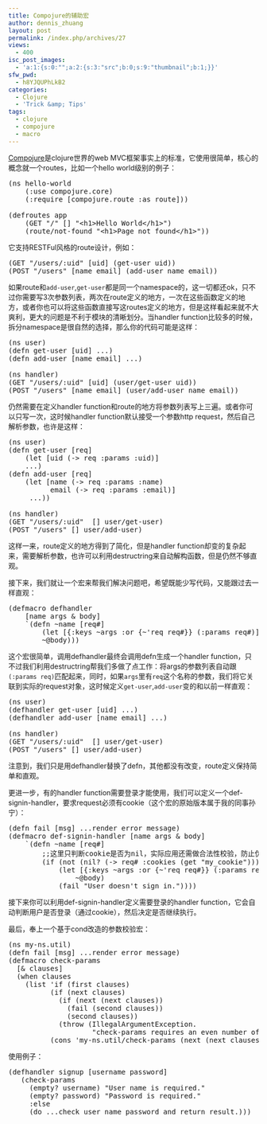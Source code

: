 ```yaml
---
title: Compojure的辅助宏
author: dennis_zhuang
layout: post
permalink: /index.php/archives/27
views:
  - 400
isc_post_images:
  - 'a:1:{s:0:"";a:2:{s:3:"src";b:0;s:9:"thumbnail";b:1;}}'
sfw_pwd:
  - h8YJQUPhLkB2
categories:
  - Clojure
  - 'Trick &amp; Tips'
tags:
  - clojure
  - compojure
  - macro
---
```

<div id="post-entry-excerpt-27" class="entry-part">
  <p>
    <a href="https://github.com/weavejester/compojure">Compojure</a>是clojure世界的web MVC框架事实上的标准，它使用很简单，核心的概念就一个routes，比如一个hello world级别的例子：
  </p>
  
  <pre class="brush: clojure; notranslate">(ns hello-world
    (:use compojure.core)
    (:require [compojure.route :as route]))

(defroutes app
    (GET "/" [] "&lt;h1&gt;Hello World&lt;/h1&gt;")
    (route/not-found "&lt;h1&gt;Page not found&lt;/h1&gt;"))
</pre>
  
  <p>
    它支持RESTFul风格的route设计，例如：
  </p>
  
  <pre class="brush: clojure; notranslate">(GET "/users/:uid" [uid] (get-user uid))
(POST "/users" [name email] (add-user name email))
</pre>
  
  <p>
    如果route和<code>add-user</code>,<code>get-user</code>都是同一个namespace的，这一切都还ok，只不过你需要写3次参数列表，两次在route定义的地方，一次在这些函数定义的地方，或者你也可以将这些函数直接写这routes定义的地方，但是这样看起来就不大爽利，更大的问题是不利于模块的清晰划分。当handler function比较多的时候，拆分namespace是很自然的选择，那么你的代码可能是这样：
  </p>
  
  <pre class="brush: clojure; notranslate">(ns user)
(defn get-user [uid] ...)
(defn add-user [name email] ...)

(ns handler)
(GET "/users/:uid" [uid] (user/get-user uid))
(POST "/users" [name email] (user/add-user name email))
</pre>
  
  <p>
    仍然需要在定义handler function和route的地方将参数列表写上三遍。或者你可以只写一次，这时候handler function默认接受一个参数http request，然后自己解析参数，也许是这样：
  </p>
  
  <pre class="brush: clojure; notranslate">(ns user)
(defn get-user [req]
    (let [uid (-&gt; req :params :uid)]
    ...)
(defn add-user [req]
    (let [name (-&gt; req :params :name)
          email (-&gt; req :params :email)]
     ...))

(ns handler)
(GET "/users/:uid"  [] user/get-user)
(POST "/users" [] user/add-user)
</pre>
  
  <p>
    这样一来，route定义的地方得到了简化，但是handler function却变的复杂起来，需要解析参数，也许可以利用destructring来自动解构函数，但是仍然不够直观。
  </p>
  
  <p>
    接下来，我们就让一个宏来帮我们解决问题吧，希望既能少写代码，又能跟过去一样直观：
  </p>
  
  <pre class="brush: clojure; notranslate">(defmacro defhandler
    [name args & body]
    `(defn ~name [req#]
        (let [{:keys ~args :or {~'req req#}} (:params req#)]
        ~@body)))
</pre>
  
  <p>
    这个宏很简单，调用defhandler最终会调用defn生成一个handler function，只不过我们利用destructring帮我们多做了点工作：将args的参数列表自动跟<code>(:params req)</code>匹配起来，同时，如果<code>args</code>里有<code>req</code>这个名称的参数，我们将它关联到实际的request对象，这时候定义<code>get-user</code>,<code>add-user</code>变的和以前一样直观：
  </p>
  
  <pre class="brush: clojure; notranslate">(ns user)
(defhandler get-user [uid] ...)
(defhandler add-user [name email] ...)    

(ns handler)
(GET "/users/:uid"  [] user/get-user)
(POST "/users" [] user/add-user)
</pre>
  
  <p>
    注意到，我们只是用defhandler替换了defn，其他都没有改变，route定义保持简单和直观。
  </p>
  
  <p>
    更进一步，有的handler function需要登录才能使用，我们可以定义一个def-signin-handler，要求request必须有cookie（这个宏的原始版本属于我的同事孙宁）：
  </p>
  
  <pre class="brush: clojure; notranslate">(defn fail [msg] ...render error message)
(defmacro def-signin-handler [name args & body]
    `(defn ~name [req#]
        ;;这里只判断cookie是否为nil，实际应用还需做合法性校验，防止伪造
        (if (not (nil? (-&gt; req# :cookies (get "my_cookie"))))
            (let [{:keys ~args :or {~'req req#}} (:params req#)]
                ~@body)
            (fail "User doesn't sign in."))))
</pre>
  
  <p>
    接下来你可以利用def-signin-handler定义需要登录的handler function，它会自动判断用户是否登录（通过cookie），然后决定是否继续执行。
  </p>
  
  <p>
    最后，奉上一个基于cond改造的参数校验宏：
  </p>
  
  <pre class="brush: clojure; notranslate">(ns my-ns.util)
(defn fail [msg] ...render error message)
(defmacro check-params
  [& clauses]
  (when clauses
    (list 'if (first clauses)
          (if (next clauses)
            (if (next (next clauses))
              (fail (second clauses))
              (second clauses))
            (throw (IllegalArgumentException.
                    "check-params requires an even number of forms")))
          (cons 'my-ns.util/check-params (next (next clauses))))))
</pre>
  
  <p>
    使用例子：
  </p>
  
  <pre class="brush: clojure; notranslate">(defhandler signup [username password]
   (check-params
     (empty? username) "User name is required."
     (empty? password) "Password is required."
     :else
     (do ...check user name password and return result.)))
</pre>
</div>

<div id="post-footer-27" class="post-footer clear">
</div>